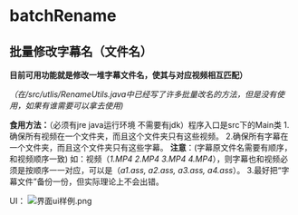 # batchRename

## 批量修改字幕名（文件名）


**目前可用功能就是修改一堆字幕文件名，使其与对应视频相互匹配）**

*（在/src/utlis/RenameUtils.java中已经写了许多批量改名的方法，但是没有使用，如果有谁需要可以拿去使用)*

**食用方法：**（必须有jre java运行环境 不需要有jdk）程序入口是src下的Main类
1.确保所有视频在一个文件夹，而且这个文件夹只有这些视频。
2.确保所有字幕在一个文件夹，而且这个文件夹只有这些字幕。 **注意**：(字幕原文件名需要有顺序，和视频顺序一致) 如：视频（*1.MP4 2.MP4        3.MP4     4.MP4*），则字幕也和视频必须是按顺序一一对应，可以是（*a1.ass, a2.ass, a3.ass, a4.ass*）。 
3.最好把“字幕文件”备份一份，但实际理论上不会出错。

UI：
![界面ui样例.png](https://s1.ax1x.com/2020/03/20/8cS94H.png)
